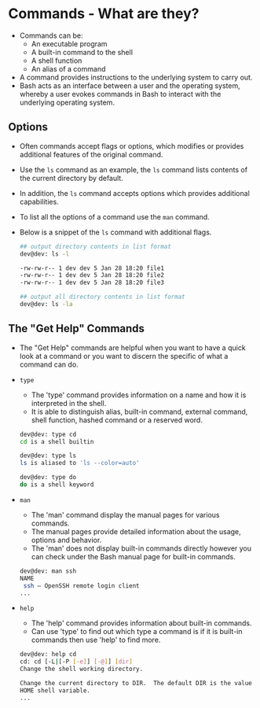 # Commands - What are they?
- Commands can be:
    - An executable program
    - A built-in command to the shell
    - A shell function
    - An alias of a command
- A command provides instructions to the underlying system to carry out.
- Bash acts as an interface between a user and the operating system, whereby a user evokes commands in Bash to interact with the underlying operating system. 


## Options
- Often commands accept flags or options, which modifies or provides additional features of the original command. 
- Use the <code>ls</code> command as an example, the <code>ls</code> command lists contents of the current directory by default. 
- In addition, the <code>ls</code> command accepts options which provides additional capabilities.
- To list all the options of a command use the <code>man</code> command.
- Below is a snippet of the <code>ls</code> command with additional flags.

    ```bash
    ## output directory contents in list format
    dev@dev: ls -l

    -rw-rw-r-- 1 dev dev 5 Jan 28 18:20 file1
    -rw-rw-r-- 1 dev dev 5 Jan 28 18:20 file2
    -rw-rw-r-- 1 dev dev 5 Jan 28 18:20 file3

    ## output all directory contents in list format
    dev@dev: ls -la
    ```

## The "Get Help" Commands
- The "Get Help" commands are helpful when you want to have a quick look at a command or you want to discern the specific of what a command can do.
- <code>type</code>  
    - The 'type' command provides information on a name and how it is interpreted in the shell. 
    - It is able to distinguish alias, built-in command, external command, shell function, hashed command or a reserved word. 

    ```bash
    dev@dev: type cd
    cd is a shell builtin

    dev@dev: type ls
    ls is aliased to 'ls --color=auto'

    dev@dev: type do
    do is a shell keyword
    ```
- <code>man</code> 
    - The 'man' command display the manual pages for various commands.
    - The manual pages provide detailed information about the usage, options and behavior. 
    - The 'man' does not display built-in commands directly however you can check under the Bash manual page for built-in commands. 

    ```bash
    dev@dev: man ssh
    NAME
     ssh — OpenSSH remote login client
    ...
    ```
- <code>help</code> 
    - The 'help' command provides information about built-in commands.
    - Can use 'type' to find out which type a command is if it is built-in commands then use 'help' to find more.

    ``` bash
    dev@dev: help cd
    cd: cd [-L|[-P [-e]] [-@]] [dir]
    Change the shell working directory.
    
    Change the current directory to DIR.  The default DIR is the value of the
    HOME shell variable.
    ...
    ```


